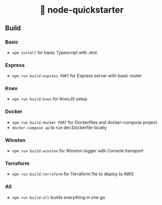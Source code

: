 <h1 align="center">🦥 node-quickstarter</h1>

## Build

### Basic

- `npm install` for basic Typescript with Jest

### Express

- `npm run build:express PORT` for Express server with basic router

### Knex

- `npm run build:knex` for KnexJS setup

### Docker

- `npm run build:docker PORT` for Dockerfiles and docker-compose project
- `docker-compose up` to run dev.Dockerfile locally

### Winston

- `npm run build:winston` for Winston logger with Console transport

### Terraform

- `npm run build:terraform` for Terraform file to deploy to AWS

### All

- `npm run build:all` builds everything in one go
